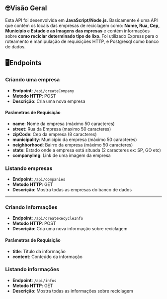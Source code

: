 ## 🤓Visão Geral
Esta API foi desenvolvida em **JavaScript/Node.js.** Basicamente é uma API que contém os locais das empresas de reciclagem como: **Nome, Rua, Cep, Município e Estado e as Imagens das mpresas** e contém informações sobre **como reciclar determinado tipo de lixo**. Foi utilizado Express para o roteamento e manipulação de requisições HTTP, e Postgresql como banco de dados.


## 🖥️Endpoints

### Criando uma empresa

- **Endpoint**: `/api/createCompany`
- **Metodo HTTP**: POST
- **Descrição**: Cria uma nova empresa

#### Parâmetros de Requisição

- **name**: Nome da empresa (máximo 50 caracteres)
- **street**: Rua da Empresa (maximo 50 caracteres)
- **zipCode**: Cep da empresa (8 caracteres)
- **municipality**: Município da empresa (máximo 50 caracteres)
- **neighborhood**: Bairro da empresa (máximo 50 caracteres)
- **state**: Estado onde a empresa está situada (2 caracteres ex: SP, GO etc)
- **companyImg**: Link de uma imagem da empresa


### Listando empresas

- **Endpoint**: `/api/companies`
- **Metodo HTTP**: GET
- **Descrição**: Mostra todas as empresas do banco de dados

---
### Criando Informações

- **Endpoint**: `/api/createRecycleInfo`
- **Metodo HTTP**: POST
- **Descrição**: Cria uma nova informação sobre reciclagem

#### Parâmetros de Requisição

- **title**: Título da informação
- **content**: Conteúdo da informação

### Listando informações

- **Endpoint**: `/api/infos`
- **Metodo HTTP**: GET
- **Descrição**: Mostra todas as informações sobre reciclagem